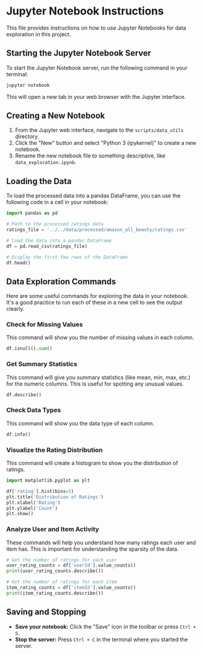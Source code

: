 # Jupyter Notebook Instructions

This file provides instructions on how to use Jupyter Notebooks for data exploration in this project.

## Starting the Jupyter Notebook Server

To start the Jupyter Notebook server, run the following command in your terminal:

```bash
jupyter notebook
```

This will open a new tab in your web browser with the Jupyter interface.

## Creating a New Notebook

1.  From the Jupyter web interface, navigate to the `scripts/data_utils` directory.
2.  Click the "New" button and select "Python 3 (ipykernel)" to create a new notebook.
3.  Rename the new notebook file to something descriptive, like `data_exploration.ipynb`.

## Loading the Data

To load the processed data into a pandas DataFrame, you can use the following code in a cell in your notebook:

```python
import pandas as pd

# Path to the processed ratings data
ratings_file = '../../data/processed/amazon_all_beauty/ratings.csv'

# Load the data into a pandas DataFrame
df = pd.read_csv(ratings_file)

# Display the first few rows of the DataFrame
df.head()
```

## Data Exploration Commands

Here are some useful commands for exploring the data in your notebook. It's a good practice to run each of these in a new cell to see the output clearly.

### Check for Missing Values

This command will show you the number of missing values in each column.

```python
df.isnull().sum()
```

### Get Summary Statistics

This command will give you summary statistics (like mean, min, max, etc.) for the numeric columns. This is useful for spotting any unusual values.

```python
df.describe()
```

### Check Data Types

This command will show you the data type of each column.

```python
df.info()
```

### Visualize the Rating Distribution

This command will create a histogram to show you the distribution of ratings.

```python
import matplotlib.pyplot as plt

df['rating'].hist(bins=5)
plt.title('Distribution of Ratings')
plt.xlabel('Rating')
plt.ylabel('Count')
plt.show()
```

### Analyze User and Item Activity

These commands will help you understand how many ratings each user and item has. This is important for understanding the sparsity of the data.

```python
# Get the number of ratings for each user
user_rating_counts = df['userId'].value_counts()
print(user_rating_counts.describe())

# Get the number of ratings for each item
item_rating_counts = df['itemId'].value_counts()
print(item_rating_counts.describe())
```

## Saving and Stopping

*   **Save your notebook:** Click the "Save" icon in the toolbar or press `Ctrl + S`.
*   **Stop the server:** Press `Ctrl + C` in the terminal where you started the server.
